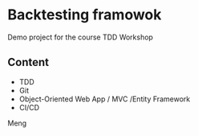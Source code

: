 # Backtesting framowok
Demo project for the course TDD Workshop

## Content
* TDD
* Git
* Object-Oriented Web App / MVC /Entity Framework
* CI/CD

Meng


